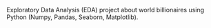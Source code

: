 Exploratory Data Analysis (EDA) project about world billionaires using Python (Numpy, Pandas, Seaborn, Matplotlib).
